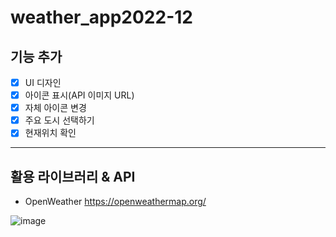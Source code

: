 # weather_app2022-12

## 기능 추가
- [X] UI 디자인
- [X] 아이콘 표시(API 이미지 URL)
- [X] 자체 아이콘 변경
- [X] 주요 도시 선택하기
- [X] 현재위치 확인
---


## 활용 라이브러리 & API
- OpenWeather https://openweathermap.org/

![image](https://user-images.githubusercontent.com/24298382/205860770-78868d92-16a6-4b30-ae13-6a21ef40d745.png)
